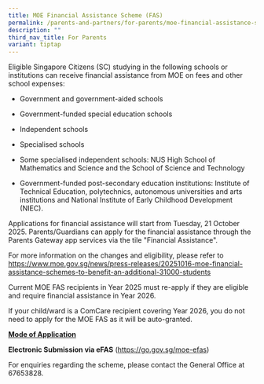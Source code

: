 ```yaml
---
title: MOE Financial Assistance Scheme (FAS)
permalink: /parents-and-partners/for-parents/moe-financial-assistance-scheme-fas/
description: ""
third_nav_title: For Parents
variant: tiptap
---
```

<p>Eligible Singapore Citizens (SC) studying in the following schools or
institutions can receive financial assistance from MOE on fees and other
school expenses:</p>
<ul data-tight="true" class="tight">
<li>
<p>Government and government-aided schools</p>
</li>
<li>
<p>Government-funded special education schools</p>
</li>
<li>
<p>Independent schools</p>
</li>
<li>
<p>Specialised schools</p>
</li>
<li>
<p>Some specialised independent schools: NUS High School of Mathematics and
Science and the School of Science and Technology</p>
</li>
<li>
<p>Government-funded post-secondary education institutions: Institute of
Technical Education, polytechnics, autonomous universities and arts institutions
and National Institute of Early Childhood Development (NIEC).</p>
</li>
</ul>
<p>Applications for financial assistance will start from Tuesday, 21 October
2025. Parents/Guardians can apply for the financial assistance through
the Parents Gateway app services via the tile "Financial Assistance".</p>
<p>For more information on the changes and eligibility, please refer to
<a href="https://www.moe.gov.sg/news/press-releases/20251016-moe-financial-assistance-schemes-to-benefit-an-additional-31000-students" rel="noopener noreferrer nofollow" target="_blank">https://www.moe.gov.sg/news/press-releases/20251016-moe-financial-assistance-schemes-to-benefit-an-additional-31000-students</a>
</p>
<p>Current MOE FAS recipients in Year 2025 must re-apply if they are eligible
and require financial assistance in Year 2026.</p>
<p>If your child/ward is a ComCare recipient covering Year 2026, you do not
need to apply for the MOE FAS as it will be auto-granted.</p>
<p><strong><u>Mode of Application</u></strong>
</p>
<p><strong>Electronic Submission via eFAS</strong> (<a href="https://go.gov.sg/moe-efas" rel="noopener noreferrer nofollow" target="_blank">https://go.gov.sg/moe-efas</a>)</p>
<p>For enquiries regarding the scheme, please contact the General Office
at 67653828.</p>